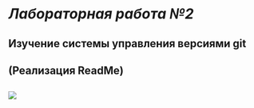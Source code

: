 
# ___Лабораторная работа №2___ 

## Изучение системы управления версиями git
## (Реализация ReadMe)

## <img src='https://2.bp.blogspot.com/-QrABIvp2kvU/WKe73SMrPQI/AAAAAAAAADg/C54mCaSHq_IiKGvPkEKofQNc7Ivl4umlACPcB/w1200-h630-p-k-no-nu/git-goodness.gif'>
